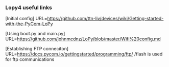 ### Lopy4 useful links

[Initial config]
URL=https://github.com/ttn-liv/devices/wiki/Getting-started-with-the-PyCom-LoPy

[Using boot.py and main.py]
URL=https://github.com/johnmcdnz/LoPy/blob/master/Wifi%20config.md

[Establishing FTP conneciton]
URL=https://docs.pycom.io/gettingstarted/programming/ftp/
/flash is used for ftp communications